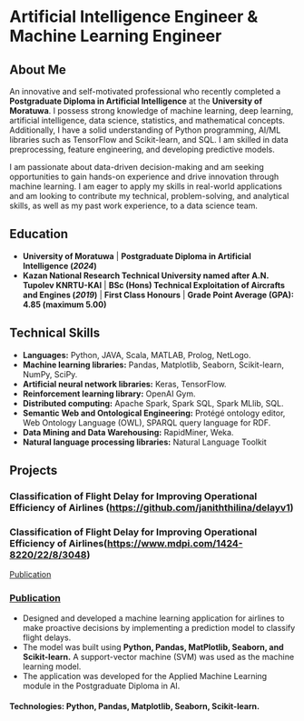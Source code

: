 # Artificial Intelligence Engineer & Machine Learning Engineer

## About Me
An innovative and self-motivated professional who recently completed a **Postgraduate Diploma in Artificial Intelligence** at the **University of Moratuwa**. I possess strong knowledge of machine learning, deep learning, artificial intelligence, data science, statistics, and mathematical concepts. Additionally, I have a solid understanding of Python programming, AI/ML libraries such as TensorFlow and Scikit-learn, and SQL. I am skilled in data preprocessing, feature engineering, and developing predictive models.

I am passionate about data-driven decision-making and am seeking opportunities to gain hands-on experience and drive innovation through machine learning. I am eager to apply my skills in real-world applications and am looking to contribute my technical, problem-solving, and analytical skills, as well as my past work experience, to a data science team.

## Education
- **University of Moratuwa** | **Postgraduate Diploma in Artificial Intelligence (_2024_)**	 		
- **Kazan National Research Technical University named after A.N. Tupolev KNRTU-KAI**	| **BSc (Hons) Technical Exploitation of Aircrafts and Engines (_2019_)** | **First Class Honours** | **Grade Point Average (GPA): 4.85 (maximum 5.00)**

## Technical Skills
-  **Languages:** Python, JAVA, Scala, MATLAB, Prolog, NetLogo.
-  **Machine learning libraries:** Pandas, Matplotlib, Seaborn, Scikit-learn, NumPy, SciPy.
-  **Artificial neural network libraries:** Keras, TensorFlow.
-  **Reinforcement learning library:** OpenAI Gym.
-  **Distributed computing:** Apache Spark, Spark SQL, Spark MLlib, SQL.
-  **Semantic Web and Ontological Engineering:** Protégé ontology editor, Web Ontology Language (OWL), SPARQL query language for RDF.
-  **Data Mining and Data Warehousing:** RapidMiner, Weka.
-  **Natural language processing libraries:** Natural Language Toolkit

## Projects
### Classification of Flight Delay for Improving Operational Efficiency of Airlines (https://github.com/janiththilina/delayv1)

### Classification of Flight Delay for Improving Operational Efficiency of Airlines(https://www.mdpi.com/1424-8220/22/8/3048)

[Publication](https://www.mdpi.com/1424-8220/22/8/3048)

### [Publication](https://www.mdpi.com/1424-8220/22/8/3048)

-  Designed and developed a machine learning application for airlines to make proactive decisions by implementing 
a prediction model to classify flight delays.
-  The model was built using **Python, Pandas, MatPlotlib, Seaborn, and Scikit-learn.** A support-vector machine 
(SVM) was used as the machine learning model.
-  The application was developed for the Applied Machine Learning module in the Postgraduate Diploma in AI.

#### Technologies: Python, Pandas, Matplotlib, Seaborn, Scikit-learn.
